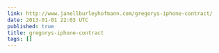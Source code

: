 ```yaml
---
link: http://www.janellburleyhofmann.com/gregorys-iphone-contract/
date: 2013-01-01 22:03 UTC
published: true
title: gregorys-iphone-contract
tags: []
---
```



